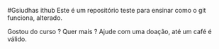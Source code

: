 #Gsiudhas ithub
Este é um repositório teste para ensinar como o git funciona, alterado.

Gostou do curso ? Quer mais ? Ajude com uma doação, até um café é válido.
